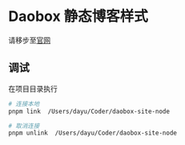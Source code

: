 # Daobox 静态博客样式

请移步至[官网](https://www.daobox.cn/site/)


## 调试

在项目目录执行

```bash
# 连接本地
pnpm link  /Users/dayu/Coder/daobox-site-node

# 取消连接
pnpm unlink  /Users/dayu/Coder/daobox-site-node
```